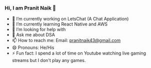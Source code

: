 ### Hi, I am Pranit Naik 👋

- 🔭 I’m currently working on LetsChat (A Chat Application)
- 🌱 I’m currently learning React Native and AWS
- 🤔 I’m looking for help with 
- 💬 Ask me about DSA
- 📫 How to reach me: Email: pranitnaik43@gmail.com
- 😄 Pronouns: He/His
- ⚡ Fun fact: I spend a lot of time on Youtube watching live gaming streams but I don't play any games.

